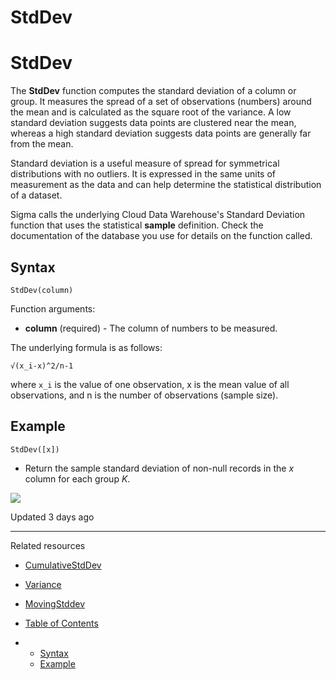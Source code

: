 # StdDev

# StdDev

The **StdDev** function computes the standard deviation of a column or group. It measures the spread of a set of observations (numbers) around the mean and is calculated as the square root of the variance. A low standard deviation suggests data points are clustered near the mean, whereas a high standard deviation suggests data points are generally far from the mean.

Standard deviation is a useful measure of spread for symmetrical distributions with no outliers. It is expressed in the same units of measurement as the data and can help determine the statistical distribution of a dataset.

Sigma calls the underlying Cloud Data Warehouse's Standard Deviation function that uses the statistical **sample** definition. Check the documentation of the database you use for details on the function called.

## Syntax

`StdDev(column)`

Function arguments:

* **column** (required) - The column of numbers to be measured.

The underlying formula is as follows:

```
√(x_i-x)^2/n-1
```

where `x_i` is the value of one observation, x is the mean value of all observations, and n is the number of observations (sample size).

## Example

```
StdDev([x])
```

* Return the sample standard deviation of non-null records in the *x* column for each group *K*.

![](https://files.readme.io/bfd8078-k.png)

Updated 3 days ago

---

Related resources

* [CumulativeStdDev](/docs/cumulativestddev)
* [Variance](/docs/variance)
* [MovingStddev](/docs/movingstddev)

* [Table of Contents](#)
* + [Syntax](#syntax)
  + [Example](#example)